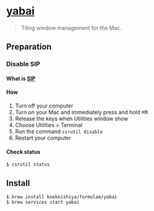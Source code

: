 # [yabai](https://github.com/koekeishiya/yabai)

> Tiling window management for the Mac.

## Preparation

### Disable SIP

#### What is [SIP](https://support.apple.com/en-us/HT204899)

#### How

1. Turn off your computer
2. Turn on your Mac and immediately press and hold <kbd>⌘R</kbd>
3. Release the keys when Utilities window show
4. Choose Utilities > Terminal
5. Run the command `csrutil disable`
6. Restart your computer

#### Check status

```shell
$ csrutil status
```

## Install 

```shell
$ brew install koekeishiya/formulae/yabai
$ brew services start yabai
```
